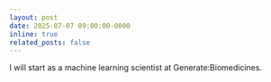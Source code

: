 ```yaml
---
layout: post
date: 2025-07-07 09:00:00-0000
inline: true
related_posts: false
---
```


I will start as a machine learning scientist at Generate:Biomedicines.
